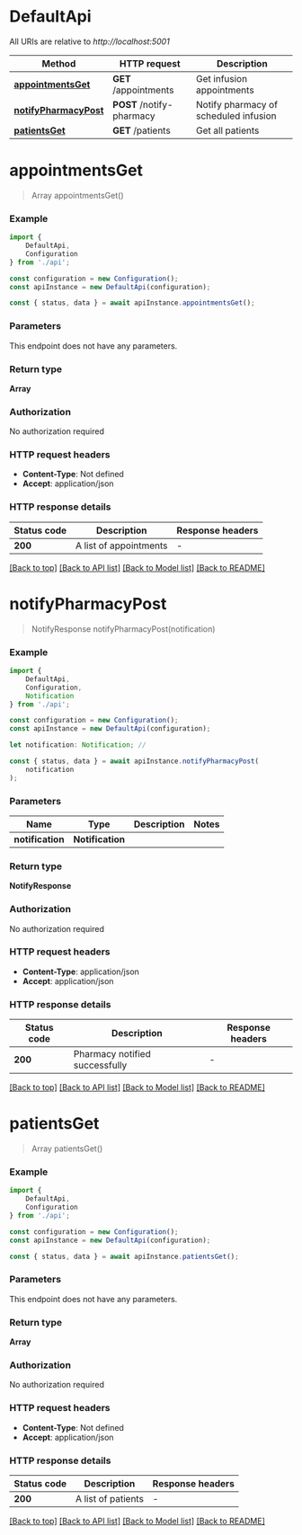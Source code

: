 # DefaultApi

All URIs are relative to *http://localhost:5001*

|Method | HTTP request | Description|
|------------- | ------------- | -------------|
|[**appointmentsGet**](#appointmentsget) | **GET** /appointments | Get infusion appointments|
|[**notifyPharmacyPost**](#notifypharmacypost) | **POST** /notify-pharmacy | Notify pharmacy of scheduled infusion|
|[**patientsGet**](#patientsget) | **GET** /patients | Get all patients|

# **appointmentsGet**
> Array<Appointment> appointmentsGet()


### Example

```typescript
import {
    DefaultApi,
    Configuration
} from './api';

const configuration = new Configuration();
const apiInstance = new DefaultApi(configuration);

const { status, data } = await apiInstance.appointmentsGet();
```

### Parameters
This endpoint does not have any parameters.


### Return type

**Array<Appointment>**

### Authorization

No authorization required

### HTTP request headers

 - **Content-Type**: Not defined
 - **Accept**: application/json


### HTTP response details
| Status code | Description | Response headers |
|-------------|-------------|------------------|
|**200** | A list of appointments |  -  |

[[Back to top]](#) [[Back to API list]](../README.md#documentation-for-api-endpoints) [[Back to Model list]](../README.md#documentation-for-models) [[Back to README]](../README.md)

# **notifyPharmacyPost**
> NotifyResponse notifyPharmacyPost(notification)


### Example

```typescript
import {
    DefaultApi,
    Configuration,
    Notification
} from './api';

const configuration = new Configuration();
const apiInstance = new DefaultApi(configuration);

let notification: Notification; //

const { status, data } = await apiInstance.notifyPharmacyPost(
    notification
);
```

### Parameters

|Name | Type | Description  | Notes|
|------------- | ------------- | ------------- | -------------|
| **notification** | **Notification**|  | |


### Return type

**NotifyResponse**

### Authorization

No authorization required

### HTTP request headers

 - **Content-Type**: application/json
 - **Accept**: application/json


### HTTP response details
| Status code | Description | Response headers |
|-------------|-------------|------------------|
|**200** | Pharmacy notified successfully |  -  |

[[Back to top]](#) [[Back to API list]](../README.md#documentation-for-api-endpoints) [[Back to Model list]](../README.md#documentation-for-models) [[Back to README]](../README.md)

# **patientsGet**
> Array<Patient> patientsGet()


### Example

```typescript
import {
    DefaultApi,
    Configuration
} from './api';

const configuration = new Configuration();
const apiInstance = new DefaultApi(configuration);

const { status, data } = await apiInstance.patientsGet();
```

### Parameters
This endpoint does not have any parameters.


### Return type

**Array<Patient>**

### Authorization

No authorization required

### HTTP request headers

 - **Content-Type**: Not defined
 - **Accept**: application/json


### HTTP response details
| Status code | Description | Response headers |
|-------------|-------------|------------------|
|**200** | A list of patients |  -  |

[[Back to top]](#) [[Back to API list]](../README.md#documentation-for-api-endpoints) [[Back to Model list]](../README.md#documentation-for-models) [[Back to README]](../README.md)

